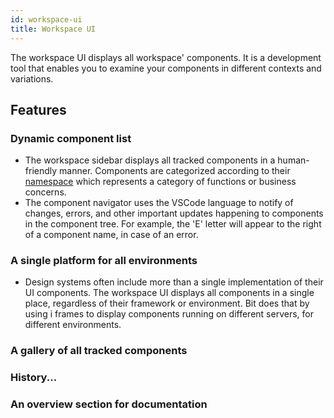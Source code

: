 ```yaml
---
id: workspace-ui
title: Workspace UI
---
```


The workspace UI displays all workspace' components. It is a development tool that enables you to examine your components in different contexts and variations.

## Features

### Dynamic component list

* The workspace sidebar displays all tracked components in a human-friendly manner. Components are categorized according to their [namespace](TODO) which represents a category of functions or business concerns.
* The component navigator uses the VSCode language to notify of changes, errors, and other important updates happening to components in the  component tree. For example, the 'E' letter will appear to the right of a component name, in case of an error.

### A single platform for all environments

* Design systems often include more than a single implementation of their UI components. The workspace UI displays all components in a single place, regardless of their framework or environment. Bit does that by using i frames to display components running on different servers, for different environments.

### A gallery of all tracked components

### History...

### An overview section for documentation
